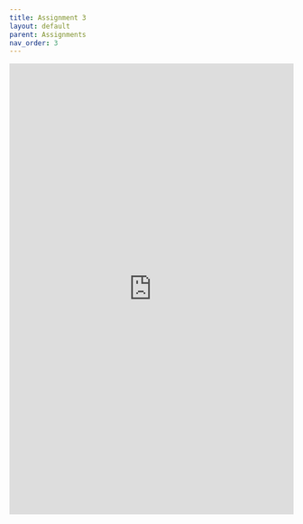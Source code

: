 ```yaml
---
title: Assignment 3
layout: default
parent: Assignments
nav_order: 3
---
```


<iframe 
    src="https://docs.google.com/document/d/e/2PACX-1vT7ZV8dvJjiGtiAhvRJqupnlu7hWLW_7HrcR7rsPc3FZYUXYaRURT0O-5uRC5gJkBknAQCSeiHb8FLe/pub?embedded=true" 
    width="100%" 
    height="800px" 
    frameborder="0" 
    allowfullscreen>
</iframe>
